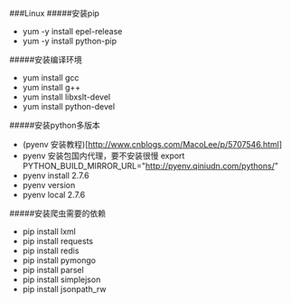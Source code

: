 ###Linux
#####安装pip
- yum -y install epel-release
- yum -y install python-pip

#####安装编译环境
- yum install gcc
- yum install g++
- yum install libxslt-devel
- yum install python-devel

#####安装python多版本
- (pyenv 安装教程)[http://www.cnblogs.com/MacoLee/p/5707546.html]
- pyenv 安装包国内代理，要不安装很慢 export PYTHON_BUILD_MIRROR_URL="http://pyenv.qiniudn.com/pythons/"
- pyenv install 2.7.6
- pyenv version
- pyenv local 2.7.6

#####安装爬虫需要的依赖
- pip install lxml
- pip install requests
- pip install redis
- pip install pymongo
- pip install parsel
- pip install simplejson
- pip install jsonpath_rw